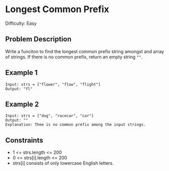 # Longest Common Prefix

Difficulty: Easy

## Problem Description

Write a funciton to find the longest common prefix string amongst and array of strings. If there is no common prefix, return an empty string ``""``.

## Example 1

```
Input: strs = ["flower", "flow", "flight"]
Output: "fl"
```

## Example 2 

```
Input: strs = ["dog", "racecar", "car"]
Output: ""
Explanation: Thee is no common prefix among the input strings.
```

## Constraints 

* 1 <= strs.length <= 200
* 0 <= strs[i].length <= 200
* strs[i] consists of only lowercase English letters.
